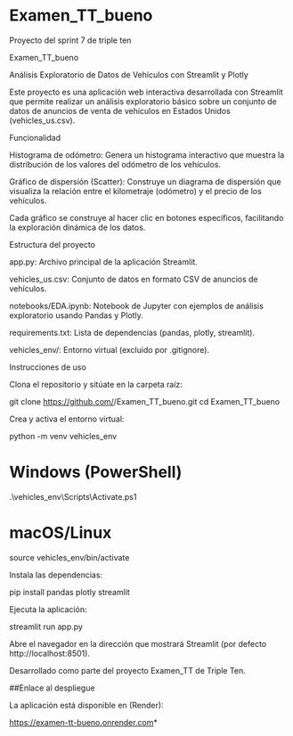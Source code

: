 # Examen_TT_bueno
Proyecto del sprint 7 de triple ten


Examen_TT_bueno

Análisis Exploratorio de Datos de Vehículos con Streamlit y Plotly

Este proyecto es una aplicación web interactiva desarrollada con Streamlit que permite realizar un análisis exploratorio básico sobre un conjunto de datos de anuncios de venta de vehículos en Estados Unidos (vehicles_us.csv).

Funcionalidad

Histograma de odómetro: Genera un histograma interactivo que muestra la distribución de los valores del odómetro de los vehículos.

Gráfico de dispersión (Scatter): Construye un diagrama de dispersión que visualiza la relación entre el kilometraje (odómetro) y el precio de los vehículos.

Cada gráfico se construye al hacer clic en botones específicos, facilitando la exploración dinámica de los datos.

Estructura del proyecto

app.py: Archivo principal de la aplicación Streamlit.

vehicles_us.csv: Conjunto de datos en formato CSV de anuncios de vehículos.

notebooks/EDA.ipynb: Notebook de Jupyter con ejemplos de análisis exploratorio usando Pandas y Plotly.

requirements.txt: Lista de dependencias (pandas, plotly, streamlit).

vehicles_env/: Entorno virtual (excluido por .gitignore).

Instrucciones de uso

Clona el repositorio y sitúate en la carpeta raíz:

git clone https://github.com/<tu-usuario>/Examen_TT_bueno.git
cd Examen_TT_bueno

Crea y activa el entorno virtual:

python -m venv vehicles_env
# Windows (PowerShell)
.\\vehicles_env\\Scripts\\Activate.ps1
# macOS/Linux
source vehicles_env/bin/activate

Instala las dependencias:

pip install pandas plotly streamlit

Ejecuta la aplicación:

streamlit run app.py

Abre el navegador en la dirección que mostrará Streamlit (por defecto http://localhost:8501).

Desarrollado como parte del proyecto Examen_TT de Triple Ten.


##Enlace al despliegue

La aplicación está disponible en (Render):

https://examen-tt-bueno.onrender.com*


